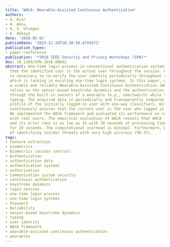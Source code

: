 ```yaml
---
title: 'WACA: Wearable-Assisted Continuous Authentication'
authors:
- A. Acar
- H. Aksu
- A. S. Uluagac
- K. Akkaya
date: '2018-05-01'
publishDate: '2023-11-24T10:38:58.479357Z'
publication_types:
- paper-conference
publication: '*2018 IEEE Security and Privacy Workshops (SPW)*'
doi: 10.1109/SPW.2018.00042
abstract: One-time login process in conventional authentication systems does not guarantee
  that the identified user is the actual user throughout the session. However, it
  is necessary to re-verify the user identity periodically throughout a login session,
  which is lacking in existing one-time login systems. In this paper, we introduce
  a usable and reliable Wearable-Assisted Continuous Authentication (WACA), which
  relies on the sensor-based keystroke dynamics and the authentication data is acquired
  through the built-in sensors of a wearable (e.g., smartwatch) while the user is
  typing. The acquired data is periodically and transparently compared with the registered
  profile of the initially logged-in user with one-way classifiers. With this, WACA
  continuously ensures that the current user is the user who logged in initially.
  We implemented the WACA framework and evaluated its performance on real devices
  with real users. The empirical evaluation of WACA reveals that WACA is feasible
  and its error rate is as low as 1% with 30 seconds of processing time and 2 - 3%
  for 20 seconds. The computational overhead is minimal. Furthermore, WACA is capable
  of identifying insider threats with very high accuracy (99.2%).
tags:
- Feature extraction
- biometrics
- Biometrics (access control)
- Authentication
- authentication data
- authentication systems
- authorisation
- Communication system security
- continuous authentication
- keystroke dynamics
- login session
- one-time login process
- one-time login systems
- Password
- Reliability
- sensor-based keystroke dynamics
- typing
- user identity
- WACA framework
- wearable-assisted continuous authentication
- wearables
---
```

